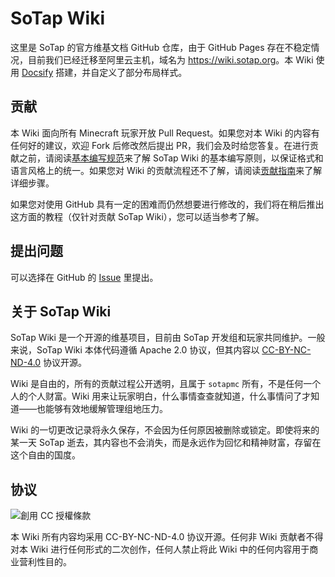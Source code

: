 # SoTap Wiki

这里是 SoTap 的官方维基文档 GitHub 仓库，由于 GitHub Pages 存在不稳定情况，目前我们已经迁移至阿里云主机，域名为 <https://wiki.sotap.org>。本 Wiki 使用 [Docsify](//docsify.js.org) 搭建，并自定义了部分布局样式。

## 贡献

本 Wiki 面向所有 Minecraft 玩家开放 Pull Request。如果您对本 Wiki 的内容有任何好的建议，欢迎 Fork 后修改然后提出 PR，我们会及时给您答复。在进行贡献之前，请阅读[基本编写规范](https://book.sotap.org/#/wiki/manual)来了解 SoTap Wiki 的基本编写原则，以保证格式和语言风格上的统一。如果您对 Wiki 的贡献流程还不了解，请阅读[贡献指南](https://book.sotap.org/#/wiki/contribution)来了解详细步骤。

如果您对使用 GitHub 具有一定的困难而仍然想要进行修改的，我们将在稍后推出这方面的教程（仅针对贡献 SoTap Wiki），您可以适当参考了解。

## 提出问题

可以选择在 GitHub 的 [Issue](https://github.com/sotapmc/SotapWiki/issues) 里提出。

## 关于 SoTap Wiki

SoTap Wiki 是一个开源的维基项目，目前由 SoTap 开发组和玩家共同维护。一般来说，SoTap Wiki 本体代码遵循 Apache 2.0 协议，但其内容以 [CC-BY-NC-ND-4.0](https://creativecommons.org/licenses/by-nc-nd/4.0/deed.zh) 协议开源。

Wiki 是自由的，所有的贡献过程公开透明，且属于 `sotapmc` 所有，不是任何一个人的个人财富。Wiki 用来让玩家明白，什么事情查查就知道，什么事情问了才知道——也能够有效地缓解管理组地压力。

Wiki 的一切更改记录将永久保存，不会因为任何原因被删除或锁定。即使将来的某一天 SoTap 逝去，其内容也不会消失，而是永远作为回忆和精神财富，存留在这个自由的国度。

## 协议

<img alt="創用 CC 授權條款" style="border-width:0" src="https://licensebuttons.net/l/by-nc-nd/4.0/88x31.png" />

本 Wiki 所有内容均采用 CC-BY-NC-ND-4.0 协议开源。任何非 Wiki 贡献者不得对本 Wiki 进行任何形式的二次创作，任何人禁止将此 Wiki 中的任何内容用于商业营利性目的。
